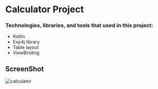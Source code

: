 # Calculator Project  
### Technologies, libraries, and tools that used in this project:  
- Kotlin
- Exp4j library
- Table layout
- ViewBinding
## ScreenShot  

![calculator](https://github.com/RozhinaHaghani/Calculator/assets/87487000/73970417-9655-4068-aca5-739586af9364)






